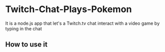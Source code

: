 # Twitch-Chat-Plays-Pokemon
It is a node.js app that let's a Twitch.tv chat interact with a video game by typing in the chat 

## How to use it

